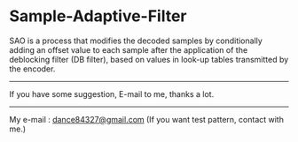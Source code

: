 # Sample-Adaptive-Filter
SAO is a process that modifies the decoded samples by conditionally adding an offset value to each sample after the application
of the deblocking filter (DB filter), based on values in look-up tables transmitted by the encoder.

---------------------------------------------------------------

If you have some suggestion, E-mail to me, thanks a lot.

----------------------------------------------------------------

My e-mail : dance84327@gmail.com
(If you want test pattern, contact with me.)
